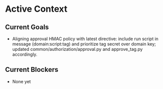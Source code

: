 # Active Context

## Current Goals

- Aligning approval HMAC policy with latest directive: include run script in message (domain:script:tag) and prioritize tag secret over domain key; updated common/authorization/approval.py and approve_tag.py accordingly.

## Current Blockers

- None yet